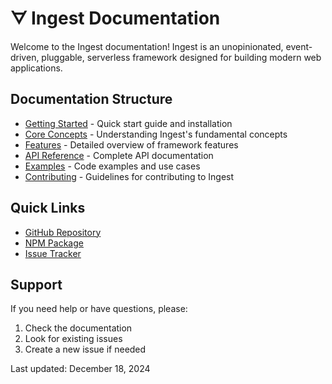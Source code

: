 # ᗊ Ingest Documentation

Welcome to the Ingest documentation! Ingest is an unopinionated, 
event-driven, pluggable, serverless framework designed for building 
modern web applications.

## Documentation Structure

- [Getting Started](./getting-started.md) - Quick start guide and installation
- [Core Concepts](./core-concepts.md) - Understanding Ingest's fundamental concepts
- [Features](./features.md) - Detailed overview of framework features
- [API Reference](./api-reference.md) - Complete API documentation
- [Examples](./examples.md) - Code examples and use cases
- [Contributing](./contributing.md) - Guidelines for contributing to Ingest

## Quick Links

- [GitHub Repository](https://github.com/yourusername/ingest)
- [NPM Package](https://www.npmjs.com/package/@stackpress/ingest)
- [Issue Tracker](https://github.com/yourusername/ingest/issues)

## Support

If you need help or have questions, please:
1. Check the documentation
2. Look for existing issues
3. Create a new issue if needed

Last updated: December 18, 2024
